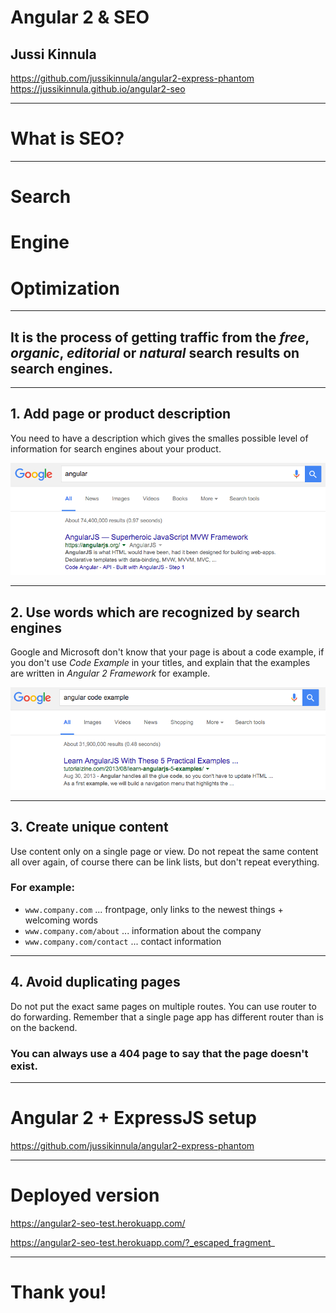 # Angular 2 & SEO

## Jussi Kinnula

https://github.com/jussikinnula/angular2-express-phantom
https://jussikinnula.github.io/angular2-seo

---

# What is SEO?

___

# Search
# Engine
# Optimization

___

## It is the process of getting traffic from the *free*, *organic*, *editorial* or *natural* search results on search engines.

___

## 1. Add page or product description

You need to have a description which gives the smalles possible level of information for search engines about your product.

![Google result for search word "angular"](./images/google-result-for-angular.png)

___

## 2. Use words which are recognized by search engines

Google and Microsoft don't know that your page is about a code example, if you don't use *Code Example* in your titles, and explain that the examples are written in *Angular 2 Framework* for example.

![Google result for search word "angular"](./images/google-result-for-angular-code-example.png)

___

## 3. Create unique content

Use content only on a single page or view. Do not repeat the same content all over again, of course there can be link lists, but don't repeat everything.

### For example:

* `www.company.com` ... frontpage, only links to the newest things + welcoming words
* `www.company.com/about` ... information about the company
* `www.company.com/contact` ... contact information

___

## 4. Avoid duplicating pages

Do not put the exact same pages on multiple routes. You can use router to do forwarding. Remember that a single page app has different router than is on the backend.

### You can always use a 404 page to say that the page doesn't exist.

---

# Angular 2 + ExpressJS setup

https://github.com/jussikinnula/angular2-express-phantom

---

# Deployed version

https://angular2-seo-test.herokuapp.com/

https://angular2-seo-test.herokuapp.com/?_escaped_fragment_

---

# Thank you!